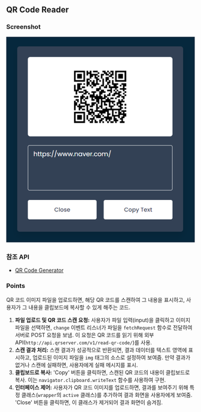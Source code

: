 ## QR Code Reader

### Screenshot

![screenshot](screenshot.png)

### 참조 API

- [QR Code Generator](https://goqr.me/api/doc/)

### Points

QR 코드 이미지 파일을 업로드하면, 해당 QR 코드를 스캔하여 그 내용을 표시하고, 사용자가 그 내용을 클립보드에 복사할 수 있게 해주는 코드.

1. **파일 업로드 및 QR 코드 스캔 요청:** 사용자가 파일 입력(input)을 클릭하고 이미지 파일을 선택하면, `change` 이벤트 리스너가 파일을 `fetchRequest` 함수로 전달하여 서버로 POST 요청을 보냄. 이 요청은 QR 코드를 읽기 위해 외부 API(`http://api.qrserver.com/v1/read-qr-code/`)를 사용.
2. **스캔 결과 처리:** 스캔 결과가 성공적으로 반환되면, 결과 데이터를 텍스트 영역에 표시하고, 업로드된 이미지 파일을 `img` 태그의 소스로 설정하여 보여줌. 만약 결과가 없거나 스캔에 실패하면, 사용자에게 실패 메시지를 표시.
3. **클립보드로 복사:** 'Copy' 버튼을 클릭하면, 스캔된 QR 코드의 내용이 클립보드로 복사. 이는 `navigator.clipboard.writeText` 함수를 사용하여 구현.
4. **인터페이스 제어:** 사용자가 QR 코드 이미지를 업로드하면, 결과를 보여주기 위해 특정 클래스(`wrapper`의 `active` 클래스)를 추가하여 결과 화면을 사용자에게 보여줌. 'Close' 버튼을 클릭하면, 이 클래스가 제거되어 결과 화면이 숨겨짐.
